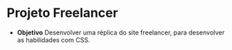 # Projeto Freelancer

* **Objetivo** 
Desenvolver uma réplica do site freelancer, para desenvolver as habilidades com CSS.



